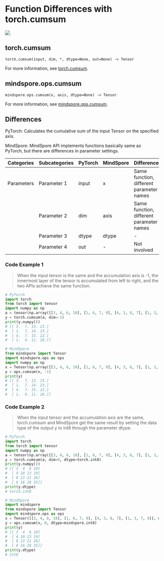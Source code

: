 # Function Differences with torch.cumsum

<a href="https://gitee.com/mindspore/docs/blob/master/docs/mindspore/source_en/note/api_mapping/pytorch_diff/cumsum.md" target="_blank"><img src="https://mindspore-website.obs.cn-north-4.myhuaweicloud.com/website-images/r2.0/resource/_static/logo_source_en.png"></a>

## torch.cumsum

```text
torch.cumsum(input, dim, *, dtype=None, out=None) -> Tensor
```

For more information, see [torch.cumsum](https://pytorch.org/docs/1.8.1/generated/torch.cumsum.html).

## mindspore.ops.cumsum

```text
mindspore.ops.cumsum(x, axis, dtype=None) -> Tensor
```

For more information, see [mindspore.ops.cumsum](https://www.mindspore.cn/docs/en/master/api_python/ops/mindspore.ops.cumsum.html).

## Differences

PyTorch: Calculates the cumulative sum of the input Tensor on the specified axis.

MindSpore: MindSpore API implements functions basically same as PyTorch, but there are differences in parameter settings.

| Categories | Subcategories |PyTorch | MindSpore | Difference |
| --- | --- | --- | --- |---|
|Parameters | Parameter 1 | input | x |Same function, different parameter names |
| | Parameter 2 | dim | axis | Same function, different parameter names |
| | Parameter 3 | dtype | dtype | - |
| | Parameter 4 | out | - | Not involved |

### Code Example 1

> When the input tensor is the same and the accumulation axis is -1, the innermost layer of the tensor is accumulated from left to right, and the two APIs achieve the same function.

```python
# PyTorch
import torch
from torch import tensor
import numpy as np
a = tensor(np.array([[3, 4, 6, 10], [1, 6, 7, 9], [4, 3, 8, 7], [1, 3, 7, 9]]).astype(np.float32))
y = torch.cumsum(a, dim=-1)
print(y.numpy())
# [[ 3.  7. 13. 23.]
#  [ 1.  7. 14. 23.]
#  [ 4.  7. 15. 22.]
#  [ 1.  4. 11. 20.]]

# MindSpore
from mindspore import Tensor
import mindspore.ops as ops
import numpy as np
x = Tensor(np.array([[3, 4, 6, 10], [1, 6, 7, 9], [4, 3, 8, 7], [1, 3, 7, 9]]).astype(np.float32))
y = ops.cumsum(x, -1)
print(y)
# [[ 3.  7. 13. 23.]
#  [ 1.  7. 14. 23.]
#  [ 4.  7. 15. 22.]
#  [ 1.  4. 11. 20.]]
```

### Code Example 2

> When the input tensor and the accumulation axis are the same, torch.cumsum and MindSpore get the same result by setting the data type of the output y to int8 through the parameter dtype.

```python
# PyTorch
import torch
from torch import tensor
import numpy as np
a = tensor(np.array([[3, 4, 6, 10], [1, 6, 7, 9], [4, 3, 8, 7], [1, 3, 7, 9]]).astype(np.float32))
y = torch.cumsum(a, dim=0, dtype=torch.int8)
print(y.numpy())
# [[ 3  4  6 10]
#  [ 4 10 13 19]
#  [ 8 13 21 26]
#  [ 9 16 28 35]]
print(y.dtype)
# torch.int8

# MindSpore
import mindspore
from mindspore import Tensor
import mindspore.ops as ops
x = Tensor([[3, 4, 6, 10], [1, 6, 7, 9], [4, 3, 8, 7], [1, 3, 7, 9]], mindspore.float32)
y = ops.cumsum(x, 0, dtype=mindspore.int8)
print(y)
# [[ 3  4  6 10]
#  [ 4 10 13 19]
#  [ 8 13 21 26]
#  [ 9 16 28 35]]
print(y.dtype)
# Int8
```

